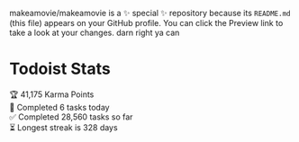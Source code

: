 makeamovie/makeamovie is a ✨ special ✨ repository because its `README.md` (this file) appears on your GitHub profile.
You can click the Preview link to take a look at your changes. darn right ya can

# Todoist Stats

<!-- TODO-IST:START -->
🏆  41,175 Karma Points           
🌸  Completed 6 tasks today           
✅  Completed 28,560 tasks so far           
⏳  Longest streak is 328 days
<!-- TODO-IST:END -->